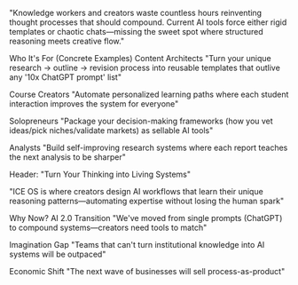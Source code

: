"Knowledge workers and creators waste countless hours reinventing thought processes that should compound. Current AI tools force either rigid templates or chaotic chats—missing the sweet spot where structured reasoning meets creative flow."


Who It's For (Concrete Examples)
Content Architects
"Turn your unique research → outline → revision process into reusable templates that outlive any '10x ChatGPT prompt' list"

Course Creators
"Automate personalized learning paths where each student interaction improves the system for everyone"

Solopreneurs
"Package your decision-making frameworks (how you vet ideas/pick niches/validate markets) as sellable AI tools"

Analysts
"Build self-improving research systems where each report teaches the next analysis to be sharper"

Header:
"Turn Your Thinking into Living Systems"

"ICE OS is where creators design AI workflows that learn their unique reasoning patterns—automating expertise without losing the human spark"


Why Now?
AI 2.0 Transition
"We've moved from single prompts (ChatGPT) to compound systems—creators need tools to match"

Imagination Gap
"Teams that can't turn institutional knowledge into AI systems will be outpaced"

Economic Shift
"The next wave of businesses will sell process-as-product"

